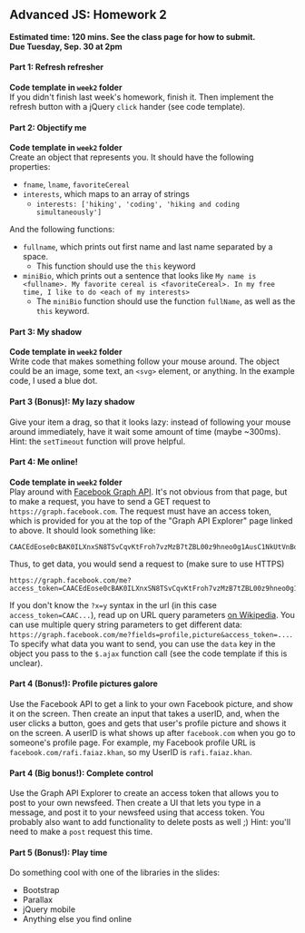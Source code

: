 ## Advanced JS: Homework 2

**Estimated time: 120 mins. See the class page for how to submit.**  
**Due Tuesday, Sep. 30 at 2pm**

#### Part 1: Refresh refresher

**Code template in `week2` folder**  
If you didn't finish last week's homework, finish it. Then implement the refresh button with a jQuery `click` hander (see code template).

#### Part 2: Objectify me

**Code template in `week2` folder**  
Create an object that represents you. It should have the following properties:

- `fname`, `lname`, `favoriteCereal`
- `interests`, which maps to an array of strings
  - `interests: ['hiking', 'coding', 'hiking and coding simultaneously']`

And the following functions:

- `fullname`, which prints out first name and last name separated by a space.
  - This function should  use the `this` keyword
- `miniBio`, which prints out a sentence that looks like `My name is <fullname>. My favorite cereal is <favoriteCereal>. In my free time, I like to do <each of my interests>`
  - The `miniBio` function should use the function `fullName`, as well as the `this` keyword.

#### Part 3: My shadow

**Code template in `week2` folder**  
Write code that makes something follow your mouse around. The object could be an image, some text, an `<svg>` element, or anything. In the example code, I used a blue dot. 

#### Part 3 (Bonus)!: My lazy shadow

Give your item a drag, so that it looks lazy: instead of following your mouse around immediately, have it wait some amount of time (maybe ~300ms). Hint: the `setTimeout` function will prove helpful. 

#### Part 4: Me online!

**Code template in `week2` folder**  
Play around with [Facebook Graph API](https://developers.facebook.com/tools/explorer/). It's not obvious from that page, but to make a request, you have to send a GET request to `https://graph.facebook.com`. The request must have an access token, which is provided for you at the top of the "Graph API Explorer" page linked to above. It should look something like:  

    CAACEdEose0cBAK0ILXnxSN8TSvCqvKtFroh7vzMzB7tZBL00z9hneo0g1AusC1NkUtVnBo8pW51GdKn26YoNFqtLeuBc849SusuUzxZCxyDvB2gjFI2iZCmpeYngbvajE610H7R8buek4ZBBLynQ2ARPiHndjQrfLCBnhyqZAAtuJp7L0ubaijFkgyg7p1GH9h8UA68Kj1ZBXVaCQ1p0xC

Thus, to get data, you would send a request to (make sure to use HTTPS)

    https://graph.facebook.com/me?access_token=CAACEdEose0cBAK0ILXnxSN8TSvCqvKtFroh7vzMzB7tZBL00z9hneo0g1AusC1NkUtVnBo8pW51GdKn26YoNFqtLeuBc849SusuUzxZCxyDvB2gjFI2iZCmpeYngbvajE610H7R8buek4ZBBLynQ2ARPiHndjQrfLCBnhyqZAAtuJp7L0ubaijFkgyg7p1GH9h8UA68Kj1ZBXVaCQ1p0xC.  

If you don't know the `?x=y` syntax in the url (in this case `access_token=CAAC...`), read up on URL query parameters [on Wikipedia](http://en.wikipedia.org/wiki/Query_string). You can use multiple query string parameters to get different data: `https://graph.facebook.com/me?fields=profile,picture&access_token=...`. To specify what data you want to send, you can use the `data` key in the object you pass to the `$.ajax` function call (see the code template if this is unclear).

#### Part 4 (Bonus!): Profile pictures galore

Use the Facebook API to get a link to your own Facebook picture, and show it on the screen. Then create an input that takes a userID, and, when the user clicks a button, goes and gets that user's profile picture and shows it on the screen. A userID is what shows up after `facebook.com` when you go to someone's profile page. For example, my Facebook profile URL is `facebook.com/rafi.faiaz.khan`, so my UserID is `rafi.faiaz.khan`. 

#### Part 4 (Big bonus!): Complete control

Use the Graph API Explorer to create an access token that allows you to post to
your own newsfeed. Then create a UI that lets you type in a message, and post 
it to your newsfeed using that access token. You probably also want to add 
functionality to delete posts as well ;) Hint: you'll need to make a `post` request this time. 

#### Part 5 (Bonus!): Play time

Do something cool with one of the libraries in the slides:

- Bootstrap
- Parallax
- jQuery mobile
- Anything else you find online
